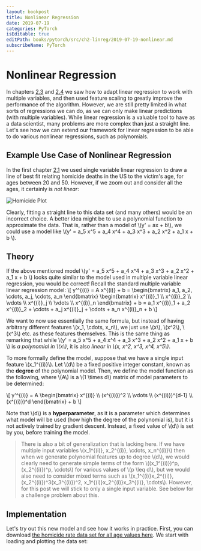 ```yaml
---
layout: bookpost
title: Nonlinear Regression
date: 2019-07-19
categories: PyTorch
isEditable: true
editPath: books/pytorch/src/ch2-linreg/2019-07-19-nonlinear.md
subscribeName: PyTorch
---
```


<!-- <script type="text/x-mathjax-config">
MathJax.Hub.Config({
  TeX: { equationNumbers: { autoNumber: "AMS" } }
});
</script> -->

# Nonlinear Regression

In chapters [2.3](/books/pytorch/book/ch2-linreg/2018-03-21-multi-variable.html) and [2.4](/books/pytorch/book/ch2-linreg/2018-11-15-feature-scaling.html) we saw how to adapt linear regression to work with multiple variables, and then used feature scaling to greatly improve the performance of the algorithm. However, we are still pretty limited in what sorts of regressions we can do, as we can only make linear predictions (with multiple variables). While linear regression is a valuable tool to have as a data scientist, many problems are more complex than just a straight line. Let's see how we can extend our framework for linear regression to be able to do various nonlinear regressions, such as polynomials.

## Example Use Case of Nonlinear Regression

In the first chapter [2.1](/books/pytorch/book/ch2-linreg/2017-12-03-single-variable.html) we used single variable linear regression to draw a line of best fit relating homicide deaths in the US to the victim's age, for ages between 20 and 50. However, if we zoom out and consider all the ages, it certainly is *not linear*:

![Homicide Plot][homicide]

Clearly, fitting a straight line to this data set (and many others) would be an incorrect choice. A better idea might be to use a polynomial function to approximate the data. That is, rather than a model of \\(y' = ax + b\\), we could use a model like \\(y' = a_5 x^5 + a_4 x^4 + a_3 x^3 + a_2 x^2 + a_1 x + b \\).

## Theory

If the above mentioned model \\(y' = a_5 x^5 + a_4 x^4 + a_3 x^3 + a_2 x^2 + a_1 x + b \\) looks quite similar to the model used in multiple variable linear regression, you would be correct! Recall the standard multiple variable linear regression model:
\\[
    y'^{(i)} = A x^{(i)} + b
    = \\begin{bmatrix}
            a_1,
            a_2,
            \\cdots,
            a_j,
            \\cdots,
            a_n
    \\end{bmatrix} \\begin{bmatrix}
        x^{(i)}_1 \\\\
        x^{(i)}_2 \\\\
        \\vdots \\\\
        x^{(i)}_j \\\\
        \\vdots \\\\
        x^{(i)}_n
    \\end{bmatrix} + b
    = a_1 x^{(i)}_1 + a_2 x^{(i)}_2 + \\cdots + a_j x^{(i)}_j + \\cdots + a_n x^{(i)}_n + b
\\]

We want to now use essentially the same formula, but instead of having arbitrary different features \\(x_1, \\cdots, x_n\\), we just use \\(x\\), \\(x^2\\), \\(x^3\\) etc. as these features themselves. This is the same thing as remarking that while \\(y' = a_5 x^5 + a_4 x^4 + a_3 x^3 + a_2 x^2 + a_1 x + b \\) is *a polynomial in \\(x\\)*, it is also *linear in \\(x, x^2, x^3, x^4, x^5\\)*.

To more formally define the model, suppose that we have a single input feature \\(x_1^{(i)}\\). Let \\(d\\) be a fixed positive integer constant, known as the **degree** of the polynomial model. Then, we define the model function as the following, where \\(A\\) is a \\(1 \\times d\\) matrix of model parameters to be determined:

\\[
    y'^{(i)} = A
    \\begin{bmatrix}
        x^{(i)} \\\\
        (x^{(i)})^2 \\\\
        \\vdots \\\\
        (x^{(i)})^{d-1} \\\\
        (x^{(i)})^d
    \\end{bmatrix} + b
\\]

Note that \\(d\\) is a **hyperparameter**, as it is a parameter which determines what model will be used (how high the degree of the polynomial is), but it is not actively trained by gradient descent. Instead, a fixed value of \\(d\\) is set by you, before training the model.

> There is also a bit of generalization that is lacking here. If we have multiple input variables \\(x_1^{(i)}, x_2^{(i)}, \\cdots, x_n^{(i)}\\) then when we generate polynomial features up to degree \\(d\\), we would clearly need to generate simple terms of the form \\((x_1^{(i)})^p, (x_2^{(i)})^p, \\cdots\\) for various values of \\(p \\leq d\\), but we would also need to consider mixed terms such as \\(x_1^{(i)}x_2^{(i)}, (x_2^{(i)})^3(x_3^{(i)})^2, x_1^{(i)}x_2^{(i)}x_3^{(i)}, \\cdots\\). However, for this post we will stick to only a single input variable. See below for a challenge problem about this.

## Implementation

Let's try out this new model and see how it works in practice. First, you can download [the homicide rate data set for all age values here][full_data]. We start with loading and plotting the data set:

```python

```

[homicide]: /books/pytorch/book/ch2-linreg/assets/homicide_full.png
[full_data]: /books/pytorch/book/ch2-linreg/code/nonlinear/homicide_full.csv

